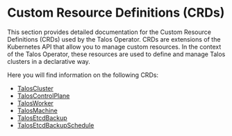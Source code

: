 # Custom Resource Definitions (CRDs)

This section provides detailed documentation for the Custom Resource Definitions (CRDs) used by the Talos Operator. CRDs are extensions of the Kubernetes API that allow you to manage custom resources. In the context of the Talos Operator, these resources are used to define and manage Talos clusters in a declarative way.

Here you will find information on the following CRDs:

*   [TalosCluster](./taloscluster.md)
*   [TalosControlPlane](./taloscontrolplane.md)
*   [TalosWorker](./talosworker.md)
*   [TalosMachine](./talosmachine.md)
*   [TalosEtcdBackup](./talosetcdbackup.md)
*   [TalosEtcdBackupSchedule](./talosetcdbackupschedule.md)



